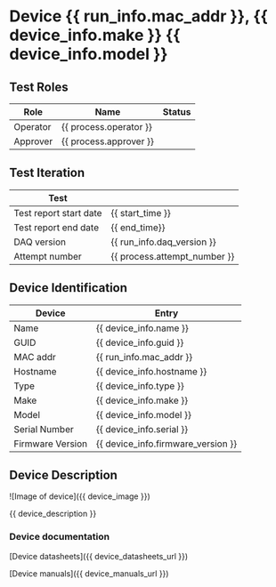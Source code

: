 # Device {{ run_info.mac_addr }}, {{ device_info.make }} {{ device_info.model }}

## Test Roles

|  Role  |      Name              | Status |
|--------|------------------------|--------|
|Operator| {{ process.operator }} |        |
|Approver| {{ process.approver }} |        |

## Test Iteration

| Test             |                        |
|------------------|------------------------|
| Test report start date | {{ start_time }} |
| Test report end date   | {{ end_time}} |
| DAQ version      | {{ run_info.daq_version }} |
| Attempt number   | {{ process.attempt_number }} |

## Device Identification

| Device            | Entry              |
|-------------------|--------------------|
| Name              | {{ device_info.name }} |
| GUID              | {{ device_info.guid }} |
| MAC addr          | {{ run_info.mac_addr }} |
| Hostname          | {{ device_info.hostname }} |
| Type              | {{ device_info.type }} |
| Make              | {{ device_info.make }} |
| Model             | {{ device_info.model }} |
| Serial Number     | {{ device_info.serial }} |
| Firmware Version  | {{ device_info.firmware_version }} |

## Device Description

![Image of device]({{ device_image }})

{{ device_description }}


### Device documentation

[Device datasheets]({{ device_datasheets_url }})

[Device manuals]({{ device_manuals_url }})
